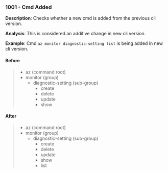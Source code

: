 ### 1001 - Cmd Added

**Description**: Checks whether a new cmd is added from the previous cli version. 

**Analysis**: This is considered an additive change in new cli version.

**Example**: Cmd `az monitor diagnostic-setting list` is being added in new cli version.

#### Before
> + az (command root) 
>  + monitor (group)
>    + diagnostic-setting (sub-group)
>      + create 
>      + delete
>      + update
>      + show

#### After 
> + az (command root)
>  + monitor (group)
>    + diagnostic-setting (sub-group)
>      + create 
>      + delete
>      + update
>      + show 
>      + list